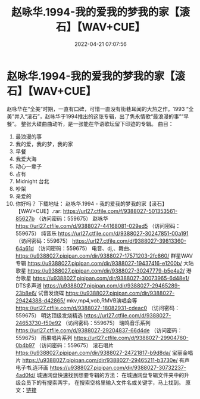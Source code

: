 ﻿---
title: 赵咏华.1994-我的爱我的梦我的家【滚石】【WAV+CUE】
date: 2022-04-21 07:07:56
categories: WAV车载音乐、镜像
tags: 国语流行
---
# 赵咏华.1994-我的爱我的梦我的家【滚石】【WAV+CUE】

赵咏华在“全美”时期，一直有口碑，可惜一直没有街巷耳闻的大热之作。1993
“全美”并入“滚石”，赵咏华于1994推出的这张专辑，出了隽永情歌“最浪漫的事”“早餐”。
整张大碟曲曲动听，是一张能在华语歌坛留下印迹的专辑。
曲目：
01. 最浪漫的事
02. 我的爱，我的梦，我的家
03. 早餐
04. 我爱大海
05. 动心一辈子
06. 占有
07. Midnight 台北
08. 吵架
09. 亲爱的
10. 你好吗？
下载地址：
赵咏华.1994 -
我的爱我的梦我的家【滚石】【WAV+CUE】.rar: https://url27.ctfile.com/f/9388027-501353561-85627b
（访问密码：559675）
赵咏华
https://url27.ctfile.com/d/9388027-44168081-029ed5
（访问密码：559675）
纯音乐
https://url27.ctfile.com/d/9388027-30247851-00a191
（访问密码：559675）
https://url27.ctfile.com/d/9388027-39813360-64a61d
（访问密码：559675）
电音、dj,、舞曲、
https://u9388027.pipipan.com/dir/9388027-17571203-2fc860/
群星WAV专辑
https://u9388027.pipipan.com/dir/9388027-19437416-e1200b/
大陆歌星
https://u9388027.pipipan.com/dir/9388027-30247779-b5e4a2/
港台歌星
https://u9388027.pipipan.com/dir/9388027-30073965-6d48e1/
DTS多声道
https://u9388027.pipipan.com/dir/9388027-29465289-23b8e6/
试音发烧碟
https://u9388027.pipipan.com/dir/9388027-29424388-d42865/
mkv,mp4,vob,RMVB演唱会等
https://url27.ctfile.com/d/9388027-18082931-cdeac0
（访问密码：559675）
明达顶级发烧精选
https://url27.ctfile.com/d/9388027-24653730-f50e92
（访问密码：559675）
瑞鸣音乐系列
https://url27.ctfile.com/d/9388027-29204837-66d4de
（访问密码：559675）
雨果唱片系列
https://url27.ctfile.com/d/9388027-29904760-0b4b97
（访问密码：559675）
滚石唱片
https://u9388027.pipipan.com/dir/9388027-24721817-b9d8da/
宝丽金唱片
https://u9388027.pipipan.com/dir/9388027-29465211-b3730e/
有声电子书,连环画
https://u9388027.pipipan.com/dir/9388027-30732237-4ad0fd/
城通网盘快速找到想要专辑的方法：
在城通网盘专辑文件夹中的升级会员下的有搜索两字，
在搜索空格里输入文件名或关键字，马上找到。
原文：[链接](https://blog.sina.com.cn/s/blog_1647c7e7601030ws2.html)